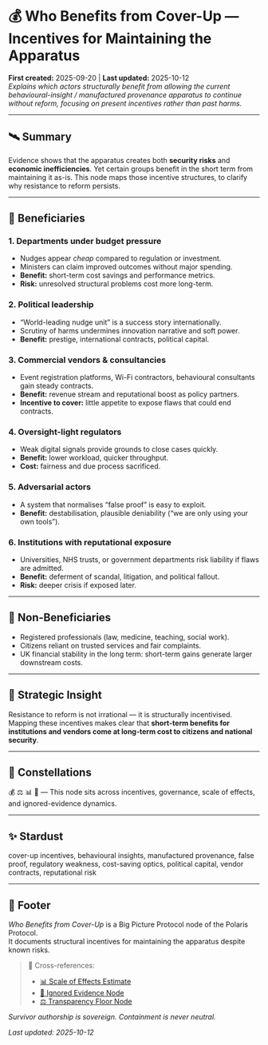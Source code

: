# 💰 Who Benefits from Cover-Up — Incentives for Maintaining the Apparatus  
**First created:** 2025-09-20 | **Last updated:** 2025-10-12  
*Explains which actors structurally benefit from allowing the current behavioural-insight / manufactured provenance apparatus to continue without reform, focusing on present incentives rather than past harms.*

---

## 🛰️ Summary  
Evidence shows that the apparatus creates both **security risks** and **economic inefficiencies**. Yet certain groups benefit in the short term from maintaining it as-is. This node maps those incentive structures, to clarify why resistance to reform persists.

---

## 🧿 Beneficiaries  

### 1. Departments under budget pressure  
- Nudges appear *cheap* compared to regulation or investment.  
- Ministers can claim improved outcomes without major spending.  
- **Benefit:** short-term cost savings and performance metrics.  
- **Risk:** unresolved structural problems cost more long-term.  

### 2. Political leadership  
- “World-leading nudge unit” is a success story internationally.  
- Scrutiny of harms undermines innovation narrative and soft power.  
- **Benefit:** prestige, international contracts, political capital.  

### 3. Commercial vendors & consultancies  
- Event registration platforms, Wi-Fi contractors, behavioural consultants gain steady contracts.  
- **Benefit:** revenue stream and reputational boost as policy partners.  
- **Incentive to cover:** little appetite to expose flaws that could end contracts.  

### 4. Oversight-light regulators  
- Weak digital signals provide grounds to close cases quickly.  
- **Benefit:** lower workload, quicker throughput.  
- **Cost:** fairness and due process sacrificed.  

### 5. Adversarial actors  
- A system that normalises “false proof” is easy to exploit.  
- **Benefit:** destabilisation, plausible deniability (“we are only using your own tools”).  

### 6. Institutions with reputational exposure  
- Universities, NHS trusts, or government departments risk liability if flaws are admitted.  
- **Benefit:** deferment of scandal, litigation, and political fallout.  
- **Risk:** deeper crisis if exposed later.  

---

## 🪬 Non-Beneficiaries  
- Registered professionals (law, medicine, teaching, social work).  
- Citizens reliant on trusted services and fair complaints.  
- UK financial stability in the long term: short-term gains generate larger downstream costs.  

---

## 🚀 Strategic Insight  
Resistance to reform is not irrational — it is structurally incentivised. Mapping these incentives makes clear that **short-term benefits for institutions and vendors come at long-term cost to citizens and national security**.  

---

## 🌌 Constellations  

💰 ⚖️ 📊 🛑 — This node sits across incentives, governance, scale of effects, and ignored-evidence dynamics.

---

## ✨ Stardust  

cover-up incentives, behavioural insights, manufactured provenance, false proof, regulatory weakness, cost-saving optics, political capital, vendor contracts, reputational risk

---

## 🏮 Footer  
*Who Benefits from Cover-Up* is a Big Picture Protocol node of the Polaris Protocol.  
It documents structural incentives for maintaining the apparatus despite known risks.  

> 📡 Cross-references:
> 
> - [📊 Scale of Effects Estimate](../📊_scale_of_effects_estimate.md)  
> - [🛑 Ignored Evidence Node](../👁️‍🗨️_Witness_Historical_Casefiles/🛑_ignored_evidence_behavioural_insights_2014_2016.md)  
> - [⚖️ Transparency Floor Node](../⚖️_transparency_floor.md)  

*Survivor authorship is sovereign. Containment is never neutral.*  

_Last updated: 2025-10-12_
